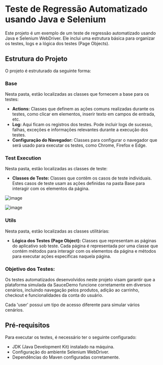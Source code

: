 # Teste de Regressão Automatizado usando Java e Selenium

Este projeto é um exemplo de um teste de regressão automatizado usando Java e Selenium WebDriver. Ele inclui uma estrutura básica para organizar os testes, logs e a lógica dos testes (Page Objects).

## Estrutura do Projeto

O projeto é estruturado da seguinte forma:

### Base

Nesta pasta, estão localizadas as classes que fornecem a base para os testes:

- **Actions:** Classes que definem as ações comuns realizadas durante os testes, como clicar em elementos, inserir texto em campos de entrada, etc.
- **Log:** Aqui ficam os registros dos testes. Pode incluir logs de sucesso, falhas, exceções e informações relevantes durante a execução dos testes.
- **Configuração do Navegador:** Classes para configurar o navegador que será usado para executar os testes, como Chrome, Firefox e Edge.

### Test Execution

Nesta pasta, estão localizadas as classes de teste:

- **Classes de Teste:** Classes que contêm os casos de teste individuais. Estes casos de teste usam as ações definidas na pasta Base para interagir com os elementos da página.

![image](https://github.com/jhonatavenancio/regressao_webdriver/assets/163940459/df686660-6b40-43e1-84e1-93705f252fd4)

![image](https://github.com/jhonatavenancio/regressao_webdriver/assets/163940459/4f0b3b76-5af4-4854-9ab4-bd2cb9b84b64)

  
### Utils

Nesta pasta, estão localizadas as classes utilitárias:

- **Lógica dos Testes (Page Object):** Classes que representam as páginas do aplicativo sob teste. Cada página é representada por uma classe que contém métodos para interagir com os elementos da página e métodos para executar ações específicas naquela página.

### Objetivo dos Testes:
Os testes automatizados desenvolvidos neste projeto visam garantir que a plataforma simulada da SauceDemo funcione corretamente em diversos cenários, incluindo navegação pelos produtos, adição ao carrinho, checkout e funcionalidades da conta do usuário.

Cada 'user' possui um tipo de acesso diferente para simular vários cenários.

## Pré-requisitos

Para executar os testes, é necessário ter o seguinte configurado:

- JDK (Java Development Kit) instalado na máquina.
- Configuração do ambiente Selenium WebDriver.
- Dependências do Maven configuradas corretamente.

